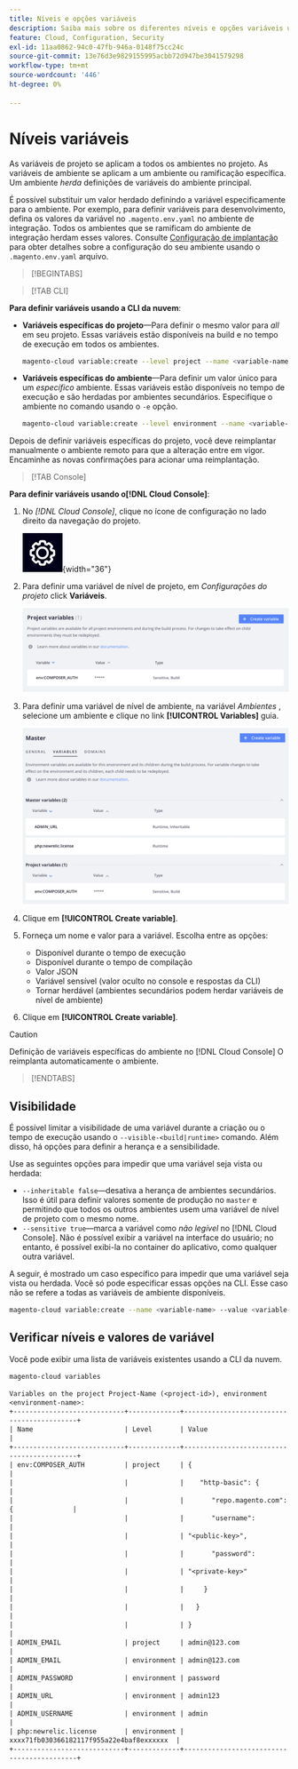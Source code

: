 ```yaml
---
title: Níveis e opções variáveis
description: Saiba mais sobre os diferentes níveis e opções variáveis usados na personalização do ambiente de tempo de execução do projeto Adobe Commerce na infraestrutura em nuvem.
feature: Cloud, Configuration, Security
exl-id: 11aa0862-94c0-47fb-946a-0148f75cc24c
source-git-commit: 13e76d3e9829155995acbb72d947be3041579298
workflow-type: tm+mt
source-wordcount: '446'
ht-degree: 0%

---
```


# Níveis variáveis

As variáveis de projeto se aplicam a todos os ambientes no projeto. As variáveis de ambiente se aplicam a um ambiente ou ramificação específica. Um ambiente _herda_ definições de variáveis do ambiente principal.

É possível substituir um valor herdado definindo a variável especificamente para o ambiente. Por exemplo, para definir variáveis para desenvolvimento, defina os valores da variável no `.magento.env.yaml` no ambiente de integração. Todos os ambientes que se ramificam do ambiente de integração herdam esses valores. Consulte [Configuração de implantação](configure-env-yaml.md) para obter detalhes sobre a configuração do seu ambiente usando o `.magento.env.yaml` arquivo.

>[!BEGINTABS]

>[!TAB CLI]

**Para definir variáveis usando a CLI da nuvem**:

- **Variáveis específicas do projeto**—Para definir o mesmo valor para _all_ em seu projeto. Essas variáveis estão disponíveis na build e no tempo de execução em todos os ambientes.

  ```bash
  magento-cloud variable:create --level project --name <variable-name> --value <variable-value>
  ```

- **Variáveis específicas do ambiente**—Para definir um valor único para um _específico_ ambiente. Essas variáveis estão disponíveis no tempo de execução e são herdadas por ambientes secundários. Especifique o ambiente no comando usando o `-e` opção.

  ```bash
  magento-cloud variable:create --level environment --name <variable-name> --value <variable-value>
  ```

Depois de definir variáveis específicas do projeto, você deve reimplantar manualmente o ambiente remoto para que a alteração entre em vigor. Encaminhe as novas confirmações para acionar uma reimplantação.

>[!TAB Console]

**Para definir variáveis usando o[!DNL Cloud Console]**:

1. No _[!DNL Cloud Console]_, clique no ícone de configuração no lado direito da navegação do projeto.

   ![Configurar projeto](../../assets/icon-configure.png){width="36"}

1. Para definir uma variável de nível de projeto, em _Configurações do projeto_ click **Variáveis**.

   ![Variáveis de projeto](../../assets/ui-project-variables.png)

1. Para definir uma variável de nível de ambiente, na variável _Ambientes_ , selecione um ambiente e clique no link **[!UICONTROL Variables]** guia.

   ![Guia Variáveis de ambiente](../../assets/ui-environment-variables.png)

1. Clique em **[!UICONTROL Create variable]**.

1. Forneça um nome e valor para a variável. Escolha entre as opções:

   - Disponível durante o tempo de execução
   - Disponível durante o tempo de compilação
   - Valor JSON
   - Variável sensível (valor oculto no console e respostas da CLI)
   - Tornar herdável (ambientes secundários podem herdar variáveis de nível de ambiente)

1. Clique em **[!UICONTROL Create variable]**.

>[!CAUTION]
>
>Definição de variáveis específicas do ambiente no [!DNL Cloud Console] O reimplanta automaticamente o ambiente.

>[!ENDTABS]

## Visibilidade

É possível limitar a visibilidade de uma variável durante a criação ou o tempo de execução usando o `--visible-<build|runtime>` comando. Além disso, há opções para definir a herança e a sensibilidade.

Use as seguintes opções para impedir que uma variável seja vista ou herdada:

- `--inheritable false`—desativa a herança de ambientes secundários. Isso é útil para definir valores somente de produção no `master` e permitindo que todos os outros ambientes usem uma variável de nível de projeto com o mesmo nome.
- `--sensitive true`—marca a variável como _não legível_ no [!DNL Cloud Console]. Não é possível exibir a variável na interface do usuário; no entanto, é possível exibi-la no container do aplicativo, como qualquer outra variável.

A seguir, é mostrado um caso específico para impedir que uma variável seja vista ou herdada. Você só pode especificar essas opções na CLI. Esse caso não se refere a todas as variáveis de ambiente disponíveis.

```bash
magento-cloud variable:create --name <variable-name> --value <variable-value> --inheritable false --sensitive true
```

## Verificar níveis e valores de variável

Você pode exibir uma lista de variáveis existentes usando a CLI da nuvem.

```bash
magento-cloud variables
```

```terminal
Variables on the project Project-Name (<project-id>), environment <environment-name>:
+----------------------------+-------------+-------------------------------------------+
| Name                       | Level       | Value                                     |
+----------------------------+-------------+-------------------------------------------+
| env:COMPOSER_AUTH          | project     | {                                         |
|                            |             |    "http-basic": {                        |
|                            |             |       "repo.magento.com": {               |
|                            |             |       "username":                         |
|                            |             | "<public-key>",                           |
|                            |             |       "password":                         |
|                            |             | "<private-key>"                           |
|                            |             |     }                                     |
|                            |             |   }                                       |
|                            |             | }                                         |
| ADMIN_EMAIL                | project     | admin@123.com                             |
| ADMIN_EMAIL                | environment | admin@123.com                             |
| ADMIN_PASSWORD             | environment | password                                  |
| ADMIN_URL                  | environment | admin123                                  |
| ADMIN_USERNAME             | environment | admin                                     |
| php:newrelic.license       | environment | xxxx71fb030366182117f955a22e4baf8exxxxxx  |
+----------------------------+-------------+-------------------------------------------+
```
